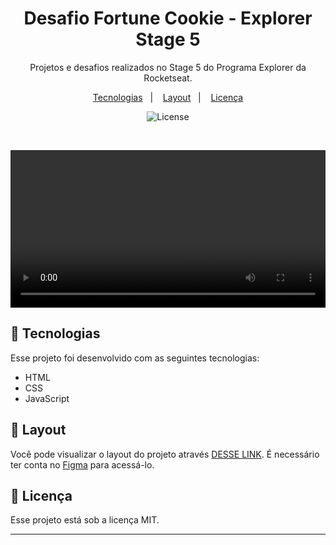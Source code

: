 <h1 align="center"> Desafio Fortune Cookie - Explorer Stage 5 </h1>

<p align="center">
Projetos e desafios realizados no Stage 5 do Programa Explorer da Rocketseat.
</p>

<p align="center">
  <a href="#-tecnologias">Tecnologias</a>&nbsp;&nbsp;&nbsp;|&nbsp;&nbsp;&nbsp;
  <a href="#-layout">Layout</a>&nbsp;&nbsp;&nbsp;|&nbsp;&nbsp;&nbsp;
  <a href="#memo-licença">Licença</a>
</p>

<p align="center">
  <img alt="License" src="https://img.shields.io/static/v1?label=license&message=MIT&color=49AA26&labelColor=000000">
</p>

<br>

<p align="center">
  <video src="https://s3.us-west-2.amazonaws.com/secure.notion-static.com/c9858101-d395-4bf3-a9e7-d1cbec1e093e/Biscoito_da_Sorte.mp4?X-Amz-Algorithm=AWS4-HMAC-SHA256&X-Amz-Content-Sha256=UNSIGNED-PAYLOAD&X-Amz-Credential=AKIAT73L2G45EIPT3X45%2F20230201%2Fus-west-2%2Fs3%2Faws4_request&X-Amz-Date=20230201T192043Z&X-Amz-Expires=86400&X-Amz-Signature=dc755852c992d685a418535ba55f9ce173c27b313beddcddaa14d2679d990797&X-Amz-SignedHeaders=host&x-id=GetObject" width="100%"></video>
</p>

## 🚀 Tecnologias

Esse projeto foi desenvolvido com as seguintes tecnologias:

- HTML
- CSS
- JavaScript

## 🔖 Layout

Você pode visualizar o layout do projeto através [DESSE LINK](https://www.figma.com/community/file/1182751789348533739). É necessário ter conta no [Figma](https://figma.com) para acessá-lo.

## 📝 Licença

Esse projeto está sob a licença MIT.

---